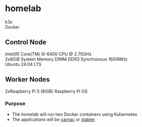 # homelab<br>
k3s<br>
Docker
## Control Node
Intel(R) Core(TM) i5-6400 CPU @ 2.70GHz<br>
2x8GiB System Memory DIMM DDR3 Synchronous 1600MHz<br>
Ubuntu 24.04 LTS<br>
## Worker Nodes
2xRaspberry Pi 5 (8GiB)
Raspberry Pi OS 
### Purpose 
* The homelab will run two Docker containers using Kubernetes<br>
* The applications will be [carnac](https://github.com/dodderingstalwart/carnac) or [stabler](https://github.com/dodderingstalwart/strabler)
